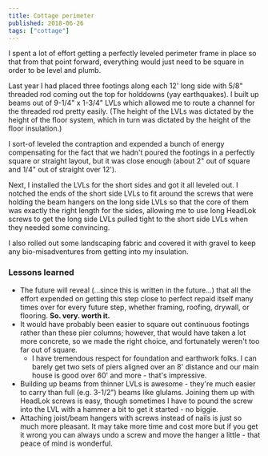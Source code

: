 ```yaml
---
title: Cottage perimeter
published: 2018-06-26
tags: ["cottage"]
---
```


I spent a lot of effort getting a perfectly leveled perimeter frame in place so that from that point forward,
everything would just need to be square in order to be level and plumb.

Last year I had placed three footings along each 12' long side with 5/8" threaded rod coming out the top for holddowns (yay earthquakes).
I built up beams out of 9-1/4" x 1-3/4" LVLs which allowed me to route a channel for the threaded rod pretty easily.
(The height of the LVLs was dictated by the height of the floor system, which in turn was dictated by the height of the floor insulation.)

I sort-of leveled the contraption and expended a bunch of energy compensating for the fact that we hadn't poured the footings in a perfectly square or straight
layout, but it was close enough (about 2" out of square and 1/4" out of straight over 12').

<?# SimpleFigure Src="images/IMG_20180613_165833.jpg" Alt="Perimeter LVLs - long sides" /?>

Next, I installed the LVLs for the short sides and got it all leveled out. I notched the ends of the short side LVLs to fit around the screws
that were holding the beam hangers on the long side LVLs so that the core of them was exactly the right length for the sides, allowing me to use
long HeadLok screws to get the long side LVLs pulled tight to the short side LVLs when they needed some convincing.

I also rolled out some landscaping fabric and covered it with gravel to keep any bio-misadventures from getting into my insulation.
<?# SimpleFigure Src="images/IMG_20180626_161442.jpg" Alt="Perimeter LVLs - all sides" /?>

### Lessons learned

- The future will reveal (...since this is written in the future...) that all the effort expended on getting this step close to perfect repaid itself many times over for every future step, whether framing, roofing, drywall, or flooring. **So. very. worth it.**
- It would have probably been easier to square out continuous footings rather than these pier columns; however, that would have taken a lot more concrete, so we made the right choice, and fortunately weren't too far out of square.
  - I have tremendous respect for foundation and earthwork folks. I can barely get two sets of piers aligned over an 8' distance and our main house is good over 60' and more - that's impressive.
- Building up beams from thinner LVLs is awesome - they're much easier to carry than full (e.g. 3-1/2") beams like glulams. Joining them up with HeadLok screws is easy, though sometimes I have to pound the screw into the LVL with a hammer a bit to get it started - no biggie.
- Attaching joist/beam hangers with screws instead of nails is just so much more pleasant. It may take more time and cost more but if you get it wrong you can always undo a screw and move the hanger a little - that peace of mind is wonderful.
